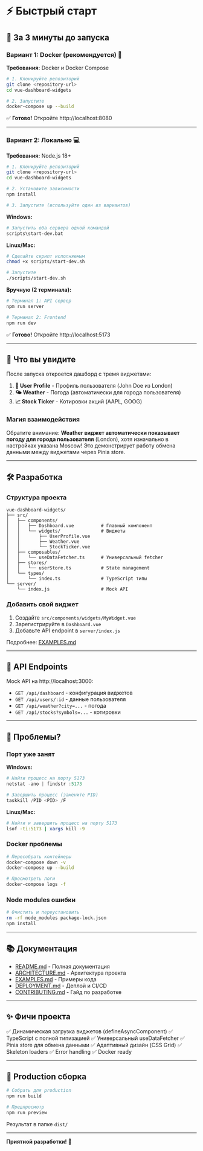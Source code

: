 # ⚡ Быстрый старт

## 🎯 За 3 минуты до запуска

### Вариант 1: Docker (рекомендуется) 🐳

**Требования:** Docker и Docker Compose

```bash
# 1. Клонируйте репозиторий
git clone <repository-url>
cd vue-dashboard-widgets

# 2. Запустите
docker-compose up --build
```

✅ **Готово!** Откройте http://localhost:8080

---

### Вариант 2: Локально 💻

**Требования:** Node.js 18+

```bash
# 1. Клонируйте репозиторий
git clone <repository-url>
cd vue-dashboard-widgets

# 2. Установите зависимости
npm install

# 3. Запустите (используйте один из вариантов)
```

**Windows:**
```bash
# Запустить оба сервера одной командой
scripts\start-dev.bat
```

**Linux/Mac:**
```bash
# Сделайте скрипт исполняемым
chmod +x scripts/start-dev.sh

# Запустите
./scripts/start-dev.sh
```

**Вручную (2 терминала):**
```bash
# Терминал 1: API сервер
npm run server

# Терминал 2: Frontend
npm run dev
```

✅ **Готово!** Откройте http://localhost:5173

---

## 🎨 Что вы увидите

После запуска откроется дашборд с тремя виджетами:

1. **👤 User Profile** - Профиль пользователя (John Doe из London)
2. **🌤️ Weather** - Погода (автоматически для города пользователя)
3. **📈 Stock Ticker** - Котировки акций (AAPL, GOOG)

### Магия взаимодействия

Обратите внимание: **Weather виджет автоматически показывает погоду для города пользователя** (London), хотя изначально в настройках указана Moscow! Это демонстрирует работу обмена данными между виджетами через Pinia store.

---

## 🛠️ Разработка

### Структура проекта

```
vue-dashboard-widgets/
├── src/
│   ├── components/
│   │   ├── Dashboard.vue          # Главный компонент
│   │   └── widgets/               # Виджеты
│   │       ├── UserProfile.vue
│   │       ├── Weather.vue
│   │       └── StockTicker.vue
│   ├── composables/
│   │   └── useDataFetcher.ts      # Универсальный fetcher
│   ├── stores/
│   │   └── userStore.ts           # State management
│   └── types/
│       └── index.ts               # TypeScript типы
└── server/
    └── index.js                   # Mock API
```

### Добавить свой виджет

1. Создайте `src/components/widgets/MyWidget.vue`
2. Зарегистрируйте в `Dashboard.vue`
3. Добавьте API endpoint в `server/index.js`

Подробнее: [EXAMPLES.md](EXAMPLES.md)

---

## 📝 API Endpoints

Mock API на http://localhost:3000:

- `GET /api/dashboard` - конфигурация виджетов
- `GET /api/users/:id` - данные пользователя
- `GET /api/weather?city=...` - погода
- `GET /api/stocks?symbols=...` - котировки

---

## 🐛 Проблемы?

### Порт уже занят

**Windows:**
```powershell
# Найти процесс на порту 5173
netstat -ano | findstr :5173

# Завершить процесс (замените PID)
taskkill /PID <PID> /F
```

**Linux/Mac:**
```bash
# Найти и завершить процесс на порту 5173
lsof -ti:5173 | xargs kill -9
```

### Docker проблемы

```bash
# Пересобрать контейнеры
docker-compose down -v
docker-compose up --build

# Просмотреть логи
docker-compose logs -f
```

### Node modules ошибки

```bash
# Очистить и переустановить
rm -rf node_modules package-lock.json
npm install
```

---

## 📚 Документация

- [README.md](README.md) - Полная документация
- [ARCHITECTURE.md](ARCHITECTURE.md) - Архитектура проекта
- [EXAMPLES.md](EXAMPLES.md) - Примеры кода
- [DEPLOYMENT.md](DEPLOYMENT.md) - Деплой и CI/CD
- [CONTRIBUTING.md](CONTRIBUTING.md) - Гайд по разработке

---

## ✨ Фичи проекта

✅ Динамическая загрузка виджетов (defineAsyncComponent)
✅ TypeScript с полной типизацией
✅ Универсальный useDataFetcher<T>
✅ Pinia store для обмена данными
✅ Адаптивный дизайн (CSS Grid)
✅ Skeleton loaders
✅ Error handling
✅ Docker ready

---

## 🚀 Production сборка

```bash
# Собрать для production
npm run build

# Предпросмотр
npm run preview
```

Результат в папке `dist/`

---

**Приятной разработки! 🎉**

